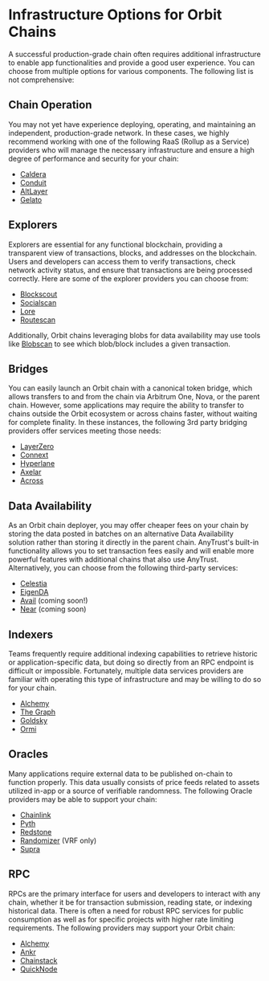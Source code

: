 # Infrastructure Options for Orbit Chains

A successful production-grade chain often requires additional infrastructure to enable app functionalities and provide a good user experience. You can choose from multiple options for various components. The following list is not comprehensive:

## Chain Operation

You may not yet have experience deploying, operating, and maintaining an independent, production-grade network. 
In these cases, we highly recommend working with one of the following RaaS (Rollup as a Service) providers who will manage the necessary infrastructure and ensure a high degree of performance and security for your chain:

- [Caldera](https://www.caldera.xyz/)
- [Conduit](https://conduit.xyz/)
- [AltLayer](https://altlayer.io/)
- [Gelato](https://www.gelato.network/)

## Explorers

Explorers are essential for any functional blockchain, providing a transparent view of transactions, blocks, and addresses on the blockchain. Users and developers can access them to verify transactions, check network activity status, and ensure that transactions are being processed correctly. Here are some of the explorer providers you can choose from:

- [Blockscout](https://www.blockscout.com/)
- [Socialscan](https://socialscan.io/)
- [Lore](https://www.lorescan.com/)
- [Routescan](https://routescan.io/)

Additionally, Orbit chains leveraging blobs for data availability may use tools like [Blobscan](https://blobscan.com/) to see which blob/block includes a given transaction.


## Bridges

You can easily launch an Orbit chain with a canonical token bridge, which allows transfers to and from the chain via <a data-quicklook-from="arbitrum-one">Arbitrum One</a>, <a data-quicklook-from="arbitrum-nova">Nova</a>, or the parent chain. However, some applications may require the ability to transfer to chains outside the Orbit ecosystem or across chains faster, without waiting for complete finality. In these instances, the following 3rd party bridging providers offer services meeting those needs:

- [LayerZero](https://layerzero.network/)
- [Connext](https://www.connext.network/)
- [Hyperlane](https://www.hyperlane.xyz/)
- [Axelar](https://axelar.network/)
- [Across](https://across.to/)

## Data Availability

As an Orbit chain deployer, you may offer cheaper fees on your chain by storing the data posted in batches on an alternative Data Availability solution rather than storing it directly in the parent chain. AnyTrust's built-in functionality allows you to set transaction fees easily and will enable more powerful features with additional chains that also use AnyTrust. Alternatively, you can choose from the following third-party services:

- [Celestia](https://celestia.org/)
- [EigenDA](https://www.eigenlayer.xyz/)
- [Avail](https://www.availproject.org/) (coming soon!)
- [Near](https://near.org/data-availability) (coming soon)

## Indexers

Teams frequently require additional indexing capabilities to retrieve historic or application-specific data, but doing so directly from an RPC endpoint is difficult or impossible. Fortunately, multiple data services providers are familiar with operating this type of infrastructure and may be willing to do so for your chain.

- [Alchemy](https://www.alchemy.com/)
- [The Graph](https://thegraph.com/)
- [Goldsky](https://goldsky.com/)
- [Ormi](https://www.ormilabs.xyz/)

## Oracles

Many applications require external data to be published on-chain to function properly. This data usually consists of price feeds related to assets utilized in-app or a source of verifiable randomness. The following Oracle providers may be able to support your chain:

- [Chainlink](https://chain.link/)
- [Pyth](https://pyth.network/)
- [Redstone](https://redstone.finance/)
- [Randomizer](http://Randomizer.ai) (VRF only)
- [Supra](https://supra.com/)

## RPC

RPCs are the primary interface for users and developers to interact with any chain, whether it be for transaction submission, reading state, or indexing historical data. There is often a need for robust RPC services for public consumption as well as for specific projects with higher rate limiting requirements. The following providers may support your Orbit chain:

- [Alchemy](https://www.alchemy.com/)
- [Ankr](https://www.ankr.com/)
- [Chainstack](https://chainstack.com/)
- [QuickNode](https://www.quicknode.com/)